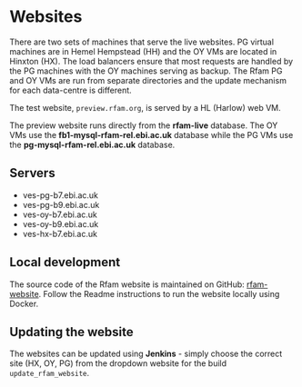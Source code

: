 
# Websites

There are two sets of machines that serve the live websites. PG virtual machines are in Hemel Hempstead (HH) and the OY VMs are located in Hinxton (HX). The load balancers ensure that most requests are handled by the PG machines with the OY machines serving as backup. The Rfam PG and OY VMs are run from separate directories and the update mechanism for each data-centre is different. 

The test website, `preview.rfam.org`, is served by a HL (Harlow) web VM. 

The preview website runs directly from the **rfam-live** database. The OY VMs use the **fb1-mysql-rfam-rel.ebi.ac.uk** database while the PG VMs use the **pg-mysql-rfam-rel.ebi.ac.uk** database.

## Servers

- ves-pg-b7.ebi.ac.uk
- ves-pg-b9.ebi.ac.uk
- ves-oy-b7.ebi.ac.uk
- ves-oy-b9.ebi.ac.uk
- ves-hx-b7.ebi.ac.uk

## Local development

The source code of the Rfam website is maintained on GitHub: [rfam-website](https://github.com/Rfam/rfam-website). Follow the Readme instructions to run the website locally using Docker.

## Updating the website

The websites can be updated using **Jenkins** - simply choose the correct site (HX, OY, PG) from the dropdown website for the build `update_rfam_website`. 
